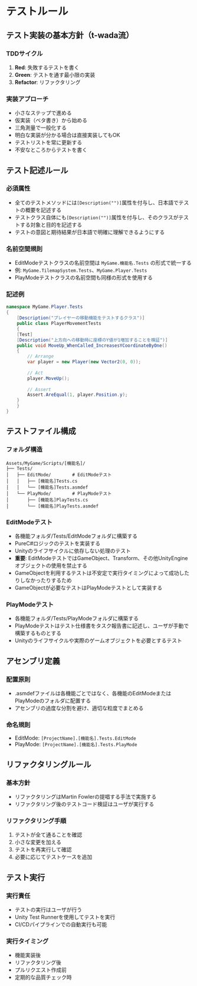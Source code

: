 # テストルール

## テスト実装の基本方針（t-wada流）

### TDDサイクル
1. **Red**: 失敗するテストを書く
2. **Green**: テストを通す最小限の実装
3. **Refactor**: リファクタリング

### 実装アプローチ
- 小さなステップで進める
- 仮実装（ベタ書き）から始める
- 三角測量で一般化する
- 明白な実装が分かる場合は直接実装してもOK
- テストリストを常に更新する
- 不安なところからテストを書く

## テスト記述ルール

### 必須属性
- 全てのテストメソッドには`[Description("")]`属性を付与し、日本語でテストの概要を記述する
- テストクラス自体にも`[Description("")]`属性を付与し、そのクラスがテストする対象と目的を記述する
- テストの意図と期待結果が日本語で明確に理解できるようにする

### 名前空間規則
- EditModeテストクラスの名前空間は `MyGame.機能名.Tests` の形式で統一する
- 例: `MyGame.TilemapSystem.Tests`、`MyGame.Player.Tests`
- PlayModeテストクラスの名前空間も同様の形式を使用する

### 記述例
```csharp
namespace MyGame.Player.Tests
{
    [Description("プレイヤーの移動機能をテストするクラス")]
    public class PlayerMovementTests
    {
    [Test]
    [Description("上方向への移動時に座標のY値が1増加することを検証")]
    public void MoveUp_WhenCalled_IncreasesYCoordinateByOne()
    {
        // Arrange
        var player = new Player(new Vector2(0, 0));
        
        // Act
        player.MoveUp();
        
        // Assert
        Assert.AreEqual(1, player.Position.y);
    }
    }
}
```

## テストファイル構成

### フォルダ構造
```
Assets/MyGame/Scripts/[機能名]/
├── Tests/
│   ├── EditMode/        # EditModeテスト
│   │   ├── [機能名]Tests.cs
│   │   └── [機能名]Tests.asmdef
│   └── PlayMode/        # PlayModeテスト
│       ├── [機能名]PlayTests.cs
│       └── [機能名]PlayTests.asmdef
```

### EditModeテスト
- 各機能フォルダ/Tests/EditModeフォルダに構築する
- PureC#ロジックのテストを実装する
- Unityのライフサイクルに依存しない処理のテスト
- **重要**: EditModeテストではGameObject、Transform、その他UnityEngineオブジェクトの使用を禁止する
- GameObjectを利用するテストは不安定で実行タイミングによって成功したりしなかったりするため
- GameObjectが必要なテストはPlayModeテストとして実装する

### PlayModeテスト
- 各機能フォルダ/Tests/PlayModeフォルダに構築する
- PlayModeテストはテスト仕様書をタスク報告書に記述し、ユーザが手動で構築するものとする
- Unityのライフサイクルや実際のゲームオブジェクトを必要とするテスト

## アセンブリ定義

### 配置原則
- .asmdefファイルは各機能ごとではなく、各機能のEditModeまたはPlayModeのフォルダに配置する
- アセンブリの過度な分割を避け、適切な粒度でまとめる

### 命名規則
- EditMode: `[ProjectName].[機能名].Tests.EditMode`
- PlayMode: `[ProjectName].[機能名].Tests.PlayMode`

## リファクタリングルール

### 基本方針
- リファクタリングはMartin Fowlerの提唱する手法で実施する
- リファクタリング後のテストコード検証はユーザが実行する

### リファクタリング手順
1. テストが全て通ることを確認
2. 小さな変更を加える
3. テストを再実行して確認
4. 必要に応じてテストケースを追加

## テスト実行

### 実行責任
- テストの実行はユーザが行う
- Unity Test Runnerを使用してテストを実行
- CI/CDパイプラインでの自動実行も可能

### 実行タイミング
- 機能実装後
- リファクタリング後
- プルリクエスト作成前
- 定期的な品質チェック時